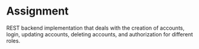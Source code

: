# Assignment
REST backend implementation that deals with the creation of accounts, login, updating accounts, deleting accounts, and authorization for different roles.
